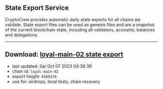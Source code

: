 ## State Export Service
CryptoCrew provides automatic daily state exports for all chains we validate. State export files can be used as genesis files and are a snapshot of the current blockchain state, including all validators, accounts, balances and delegations.

---
**Download: [loyal-main-02 state export](https://dl.ccvalidators.com/SERVICE/loyal/loyal-main-02_export_4509378.json)**
---

- last updated: Sat Oct 07 2023 04:38:39
- chain id: `loyal-main-02`
- export height: `4509378`
- use for: airdrops, local tests, chain recovery

